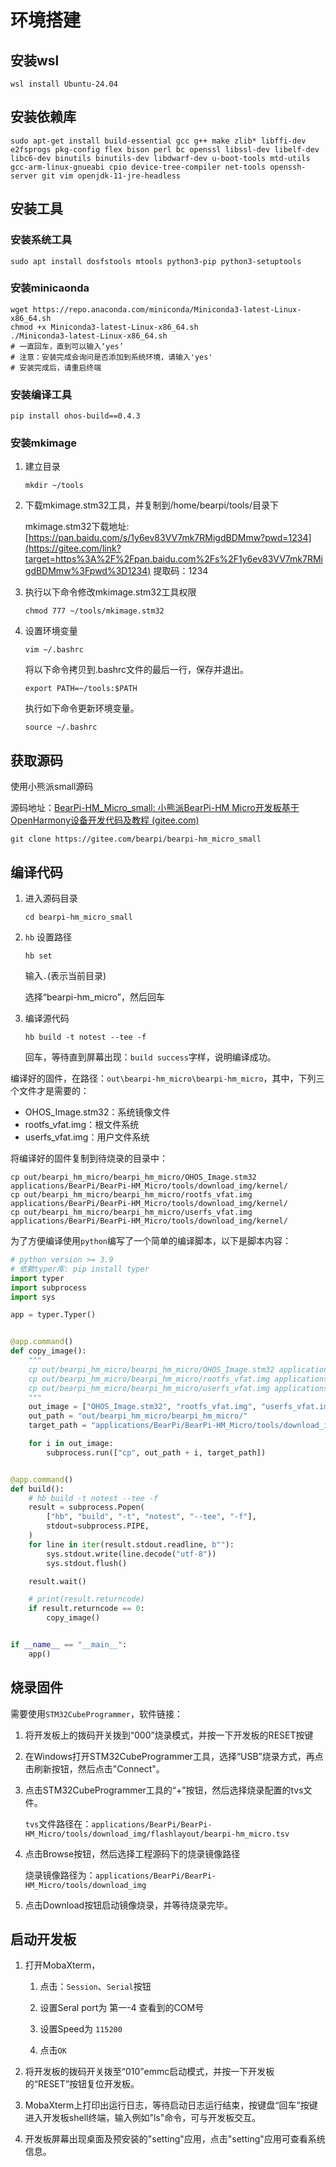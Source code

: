 # 环境搭建

## 安装wsl

```
wsl install Ubuntu-24.04
```

## 安装依赖库

```shell
sudo apt-get install build-essential gcc g++ make zlib* libffi-dev e2fsprogs pkg-config flex bison perl bc openssl libssl-dev libelf-dev libc6-dev binutils binutils-dev libdwarf-dev u-boot-tools mtd-utils gcc-arm-linux-gnueabi cpio device-tree-compiler net-tools openssh-server git vim openjdk-11-jre-headless
```

## 安装工具

### 安装系统工具

```shell
sudo apt install dosfstools mtools python3-pip python3-setuptools
```

### 安装minicaonda

```shell
wget https://repo.anaconda.com/miniconda/Miniconda3-latest-Linux-x86_64.sh
chmod +x Miniconda3-latest-Linux-x86_64.sh
./Miniconda3-latest-Linux-x86_64.sh
# 一直回车，直到可以输入‘yes’
# 注意：安装完成会询问是否添加到系统环境，请输入'yes'
# 安装完成后，请重启终端
```

### 安装编译工具

```
pip install ohos-build==0.4.3
```

### 安装mkimage

1. 建立目录

    ```shell
    mkdir ~/tools 
    ```

2. 下载mkimage.stm32工具，并复制到/home/bearpi/tools/目录下

   mkimage.stm32下载地址: [https://pan.baidu.com/s/1y6ev83VV7mk7RMigdBDMmw?pwd=1234](https://gitee.com/link?target=https%3A%2F%2Fpan.baidu.com%2Fs%2F1y6ev83VV7mk7RMigdBDMmw%3Fpwd%3D1234) 提取码：1234

3. 执行以下命令修改mkimage.stm32工具权限

   ```shell
   chmod 777 ~/tools/mkimage.stm32
   ```

4. 设置环境变量

   ```shell
   vim ~/.bashrc
   ```

   将以下命令拷贝到.bashrc文件的最后一行，保存并退出。

   ```shell
   export PATH=~/tools:$PATH
   ```

   执行如下命令更新环境变量。

   ```shell
   source ~/.bashrc
   ```

## 获取源码

使用小熊派small源码

源码地址：[BearPi-HM_Micro_small: 小熊派BearPi-HM Micro开发板基于OpenHarmony设备开发代码及教程 (gitee.com)](https://gitee.com/bearpi/bearpi-hm_micro_small)

```shell
git clone https://gitee.com/bearpi/bearpi-hm_micro_small
```

## 编译代码

1. 进入源码目录

   ```shell
   cd bearpi-hm_micro_small
   ```

2. `hb` 设置路径

   ```
   hb set
   ```

   输入`.`(表示当前目录)

   选择“bearpi-hm_micro”，然后回车

3. 编译源代码

   ```shell
   hb build -t notest --tee -f
   ```

   回车，等待直到屏幕出现：`build success`字样，说明编译成功。

编译好的固件，在路径：`out\bearpi-hm_micro\bearpi-hm_micro`，其中，下列三个文件才是需要的：

- OHOS_Image.stm32：系统镜像文件
- rootfs_vfat.img：根文件系统
- userfs_vfat.img：用户文件系统

将编译好的固件复制到待烧录的目录中：

```shell
cp out/bearpi_hm_micro/bearpi_hm_micro/OHOS_Image.stm32 applications/BearPi/BearPi-HM_Micro/tools/download_img/kernel/
cp out/bearpi_hm_micro/bearpi_hm_micro/rootfs_vfat.img applications/BearPi/BearPi-HM_Micro/tools/download_img/kernel/
cp out/bearpi_hm_micro/bearpi_hm_micro/userfs_vfat.img applications/BearPi/BearPi-HM_Micro/tools/download_img/kernel/
```

为了方便编译使用`python`编写了一个简单的编译脚本，以下是脚本内容：

```python
# python version >= 3.9
# 依赖typer库: pip install typer
import typer
import subprocess
import sys

app = typer.Typer()


@app.command()
def copy_image():
    """
    cp out/bearpi_hm_micro/bearpi_hm_micro/OHOS_Image.stm32 applications/BearPi/BearPi-HM_Micro/tools/download_img/kernel/
    cp out/bearpi_hm_micro/bearpi_hm_micro/rootfs_vfat.img applications/BearPi/BearPi-HM_Micro/tools/download_img/kernel/
    cp out/bearpi_hm_micro/bearpi_hm_micro/userfs_vfat.img applications/BearPi/BearPi-HM_Micro/tools/download_img/kernel/
    """
    out_image = ["OHOS_Image.stm32", "rootfs_vfat.img", "userfs_vfat.img"]
    out_path = "out/bearpi_hm_micro/bearpi_hm_micro/"
    target_path = "applications/BearPi/BearPi-HM_Micro/tools/download_img/kernel/"

    for i in out_image:
        subprocess.run(["cp", out_path + i, target_path])


@app.command()
def build():
    # hb build -t notest --tee -f
    result = subprocess.Popen(
        ["hb", "build", "-t", "notest", "--tee", "-f"],
        stdout=subprocess.PIPE,
    )
    for line in iter(result.stdout.readline, b""):
        sys.stdout.write(line.decode("utf-8"))
        sys.stdout.flush()

    result.wait()

    # print(result.returncode)
    if result.returncode == 0:
        copy_image()


if __name__ == "__main__":
    app()

```

## 烧录固件

需要使用`STM32CubeProgrammer`，软件链接：

1. 将开发板上的拨码开关拨到“000”烧录模式，并按一下开发板的RESET按键

2. 在Windows打开STM32CubeProgrammer工具，选择“USB”烧录方式，再点击刷新按钮，然后点击"Connect"。

3. 点击STM32CubeProgrammer工具的“+”按钮，然后选择烧录配置的tvs文件。

   `tvs`文件路径在：`applications/BearPi/BearPi-HM_Micro/tools/download_img/flashlayout/bearpi-hm_micro.tsv`

4. 点击Browse按钮，然后选择工程源码下的烧录镜像路径

   烧录镜像路径为：`applications/BearPi/BearPi-HM_Micro/tools/download_img`

5. 点击Download按钮启动镜像烧录，并等待烧录完毕。

## 启动开发板

1. 打开MobaXterm，

   1. 点击：`Session`、`Serial`按钮

   2. 设置Seral port为 第一-4 查看到的COM号

   3. 设置Speed为 `115200`

   4. 点击`OK`
2. 将开发板的拨码开关拨至“010”emmc启动模式，并按一下开发板的“RESET”按钮复位开发板。
3. MobaXterm上打印出运行日志，等待启动日志运行结束，按键盘“回车”按键进入开发板shell终端，输入例如"ls"命令，可与开发板交互。
4. 开发板屏幕出现桌面及预安装的"setting"应用，点击"setting"应用可查看系统信息。